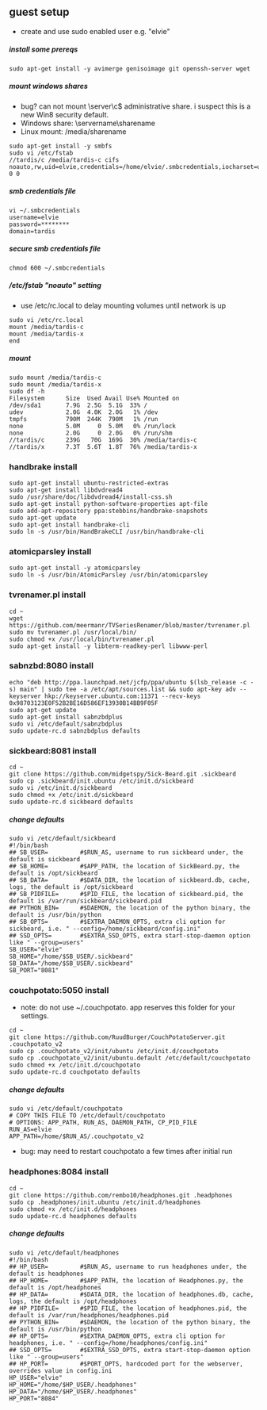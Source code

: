 ## guest setup
* create and use sudo enabled user e.g. "elvie"

##### install some prereqs
```
sudo apt-get install -y avimerge genisoimage git openssh-server wget
```

##### mount windows shares
* bug?  can not mount \\server\c$ administrative share.  i suspect this is a new Win8 security default.
* Windows share:   \\servername\sharename
* Linux mount:  /media/sharename

```
sudo apt-get install -y smbfs
sudo vi /etc/fstab
//tardis/c /media/tardis-c cifs noauto,rw,uid=elvie,credentials=/home/elvie/.smbcredentials,iocharset=utf8,file_mode=0770,dir_mode=0770,sec=ntlm 0 0
```

##### smb credentials file
```
vi ~/.smbcredentials
username=elvie
password=********
domain=tardis
```

##### secure smb credentials file
```
chmod 600 ~/.smbcredentials
```
##### /etc/fstab "noauto" setting
* use /etc/rc.local to delay mounting volumes until network is up

```
sudo vi /etc/rc.local
mount /media/tardis-c
mount /media/tardis-x
end
```

##### mount
```
sudo mount /media/tardis-c
sudo mount /media/tardis-x
sudo df -h
Filesystem      Size  Used Avail Use% Mounted on
/dev/sda1       7.9G  2.5G  5.1G  33% /
udev            2.0G  4.0K  2.0G   1% /dev
tmpfs           790M  244K  790M   1% /run
none            5.0M     0  5.0M   0% /run/lock
none            2.0G     0  2.0G   0% /run/shm
//tardis/c      239G   70G  169G  30% /media/tardis-c
//tardis/x      7.3T  5.6T  1.8T  76% /media/tardis-x
```

### handbrake install
```
sudo apt-get install ubuntu-restricted-extras
sudo apt-get install libdvdread4
sudo /usr/share/doc/libdvdread4/install-css.sh
sudo apt-get install python-software-properties apt-file
sudo add-apt-repository ppa:stebbins/handbrake-snapshots
sudo apt-get update
sudo apt-get install handbrake-cli
sudo ln -s /usr/bin/HandBrakeCLI /usr/bin/handbrake-cli
```

### atomicparsley install
```
sudo apt-get install -y atomicparsley
sudo ln -s /usr/bin/AtomicParsley /usr/bin/atomicparsley
```

### tvrenamer.pl install
```
cd ~
wget https://github.com/meermanr/TVSeriesRenamer/blob/master/tvrenamer.pl
sudo mv tvrenamer.pl /usr/local/bin/
sudo chmod +x /usr/local/bin/tvrenamer.pl
sudo apt-get install -y libterm-readkey-perl libwww-perl
```

### sabnzbd:8080 install
```
echo "deb http://ppa.launchpad.net/jcfp/ppa/ubuntu $(lsb_release -c -s) main" | sudo tee -a /etc/apt/sources.list && sudo apt-key adv --keyserver hkp://keyserver.ubuntu.com:11371 --recv-keys 0x98703123E0F52B2BE16D586EF13930B14BB9F05F
sudo apt-get update
sudo apt-get install sabnzbdplus
sudo vi /etc/default/sabnzbdplus
sudo update-rc.d sabnzbdplus defaults
```

### sickbeard:8081 install
```
cd ~
git clone https://github.com/midgetspy/Sick-Beard.git .sickbeard
sudo cp .sickbeard/init.ubuntu /etc/init.d/sickbeard
sudo vi /etc/init.d/sickbeard
sudo chmod +x /etc/init.d/sickbeard
sudo update-rc.d sickbeard defaults
```

##### change defaults
```
sudo vi /etc/default/sickbeard
#!/bin/bash
## SB_USER=         #$RUN_AS, username to run sickbeard under, the default is sickbeard
## SB_HOME=         #$APP_PATH, the location of SickBeard.py, the default is /opt/sickbeard
## SB_DATA=         #$DATA_DIR, the location of sickbeard.db, cache, logs, the default is /opt/sickbeard
## SB_PIDFILE=      #$PID_FILE, the location of sickbeard.pid, the default is /var/run/sickbeard/sickbeard.pid
## PYTHON_BIN=      #$DAEMON, the location of the python binary, the default is /usr/bin/python
## SB_OPTS=         #$EXTRA_DAEMON_OPTS, extra cli option for sickbeard, i.e. " --config=/home/sickbeard/config.ini"
## SSD_OPTS=        #$EXTRA_SSD_OPTS, extra start-stop-daemon option like " --group=users"
SB_USER="elvie"
SB_HOME="/home/$SB_USER/.sickbeard"
SB_DATA="/home/$SB_USER/.sickbeard"
SB_PORT="8081"
```

### couchpotato:5050 install
* note:  do not use ~/.couchpotato.  app reserves this folder for your settings.

```
cd ~
git clone https://github.com/RuudBurger/CouchPotatoServer.git .couchpotato_v2
sudo cp .couchpotato_v2/init/ubuntu /etc/init.d/couchpotato
sudo cp .couchpotato_v2/init/ubuntu.default /etc/default/couchpotato
sudo chmod +x /etc/init.d/couchpotato
sudo update-rc.d couchpotato defaults
```

##### change defaults
```
sudo vi /etc/default/couchpotato
# COPY THIS FILE TO /etc/default/couchpotato
# OPTIONS: APP_PATH, RUN_AS, DAEMON_PATH, CP_PID_FILE
RUN_AS=elvie
APP_PATH=/home/$RUN_AS/.couchpotato_v2
```
* bug:  may need to restart couchpotato a few times after initial run

### headphones:8084 install
```
cd ~
git clone https://github.com/rembo10/headphones.git .headphones
sudo cp .headphones/init.ubuntu /etc/init.d/headphones
sudo chmod +x /etc/init.d/headphones
sudo update-rc.d headphones defaults
```

##### change defaults
```
sudo vi /etc/default/headphones
#!/bin/bash
## HP_USER=         #$RUN_AS, username to run headphones under, the default is headphones
## HP_HOME=         #$APP_PATH, the location of Headphones.py, the default is /opt/headphones
## HP_DATA=         #$DATA_DIR, the location of headphones.db, cache, logs, the default is /opt/headphones
## HP_PIDFILE=      #$PID_FILE, the location of headphones.pid, the default is /var/run/headphones/headphones.pid
## PYTHON_BIN=      #$DAEMON, the location of the python binary, the default is /usr/bin/python
## HP_OPTS=         #$EXTRA_DAEMON_OPTS, extra cli option for headphones, i.e. " --config=/home/headphones/config.ini"
## SSD_OPTS=        #$EXTRA_SSD_OPTS, extra start-stop-daemon option like " --group=users"
## HP_PORT=         #$PORT_OPTS, hardcoded port for the webserver, overrides value in config.ini
HP_USER="elvie"
HP_HOME="/home/$HP_USER/.headphones"
HP_DATA="/home/$HP_USER/.headphones"
HP_PORT="8084"
```
